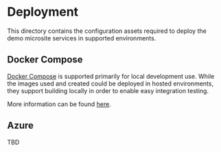Deployment
==========

This directory contains the configuration assets required to deploy the demo microsite services in supported environments.


## Docker Compose

[Docker Compose](https://docs.docker.com/compose/) is supported primarily for local development use.  While the images used and created could be deployed in hosted environments, they support building locally in order to enable easy integration testing.

More information can be found [here](./docker/README.md).


## Azure

TBD

